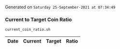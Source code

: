 Generated on `Saturday 25-September-2021 at 07:34:49`

### Current to Target Coin Ratio
`current_coin_ratio.sh`

Date|Current|Target|Ratio
---|---|---|---
